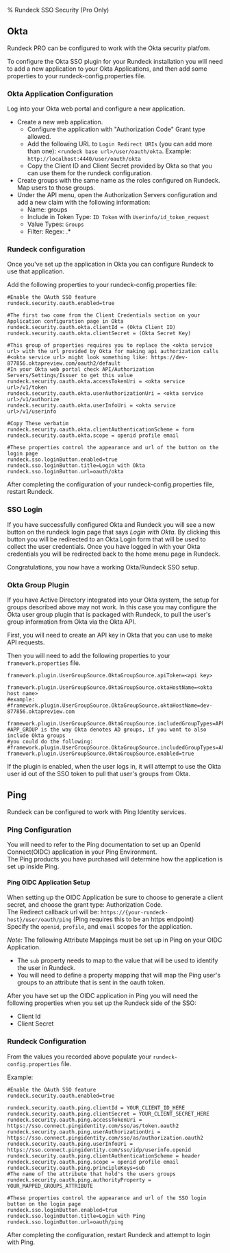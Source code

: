 % Rundeck SSO Security (Pro Only)

## Okta

Rundeck PRO can be configured to work with the Okta security platfom.

To configure the Okta SSO plugin for your Rundeck installation
you will need to add a new application to your Okta Applications,
and then add some properties to your rundeck-config.properties file.

### Okta Application Configuration
Log into your Okta web portal and configure a new application.

  - Create a new web application.
    - Configure the application with "Authorization Code" Grant type allowed.
    - Add the following URL to `Login Redirect URIs` (you can add more than one):
   `<rundeck base url>/user/oauth/okta`. Example: `http://localhost:4440/user/oauth/okta`
    - Copy the Client ID and Client Secret provided by Okta so that you can use them for the rundeck configuration.
  - Create groups with the same name as the roles configured on Rundeck. Map users to those groups.
  - Under the API menu, open the Authorization Servers configuration and add a new claim with the following information:
    - Name: groups
    - Include in Token Type: `ID Token` with `Userinfo/id_token_request`
    - Value Types: `Groups`
    - Filter: Regex: .*

### Rundeck configuration

Once you've set up the application in Okta you can configure Rundeck to use that
application.

Add the following properties to your rundeck-config.properties file:

```properties
#Enable the OAuth SSO feature
rundeck.security.oauth.enabled=true

#The first two come from the Client Credentials section on your Application configuration page in Okta
rundeck.security.oauth.okta.clientId = (Okta Client ID)
rundeck.security.oauth.okta.clientSecret = (Okta Secret Key)

#This group of properties requires you to replace the <okta service url> with the url provided by Okta for making api authorization calls
#<okta service url> might look something like: https://dev-877856.oktapreview.com/oauth2/default
#In your Okta web portal check API/Authorization Servers/Settings/Issuer to get this value  
rundeck.security.oauth.okta.accessTokenUri = <okta service url>/v1/token
rundeck.security.oauth.okta.userAuthorizationUri = <okta service url>/v1/authorize
rundeck.security.oauth.okta.userInfoUri = <okta service url>/v1/userinfo

#Copy These verbatim
rundeck.security.oauth.okta.clientAuthenticationScheme = form
rundeck.security.oauth.okta.scope = openid profile email

#These properties control the appearance and url of the button on the login page
rundeck.sso.loginButton.enabled=true
rundeck.sso.loginButton.title=Login with Okta
rundeck.sso.loginButton.url=oauth/okta
```

After completing the configuration of your rundeck-config.properties file, restart Rundeck.

### SSO Login

If you have successfully configured Okta and Rundeck you will see a new button
on the rundeck login page that says *Login with Okta*. By clicking this button
you will be redirected to an Okta Login form that will be used to collect the user credentials.
Once you have logged in with your Okta credentials you will be redirected back to the home
menu page in Rundeck.

Congratulations, you now have a working Okta/Rundeck SSO setup.

### Okta Group Plugin

If you have Active Directory integrated into your Okta system, the setup for groups described above may not work. In this case you
may configure the Okta user group plugin that is packaged with Rundeck, to pull the user's group information from Okta via the Okta API.

First, you will need to create an API key in Okta that you can use to make API requests.

Then you will need to add the following properties to your `framework.properties` file.

~~~ {.properties}
framework.plugin.UserGroupSource.OktaGroupSource.apiToken=<api key>

framework.plugin.UserGroupSource.OktaGroupSource.oktaHostName=<okta host name>
#example:
#framework.plugin.UserGroupSource.OktaGroupSource.oktaHostName=dev-877856.oktapreview.com

framework.plugin.UserGroupSource.OktaGroupSource.includedGroupTypes=APP_GROUP
#APP_GROUP is the way Okta denotes AD groups, if you want to also include Okta groups
#you could do the following:
#framework.plugin.UserGroupSource.OktaGroupSource.includedGroupTypes=APP_GROUP,OKTA_GROUP
framework.plugin.UserGroupSource.OktaGroupSource.enabled=true
~~~

If the plugin is enabled, when the user logs in, it will attempt to use the Okta user id out of the SSO token to pull that user's groups from Okta.

## Ping

Rundeck can be configured to work with Ping Identity services.

### Ping Configuration

You will need to refer to the Ping documentation to set up an OpenId Connect(OIDC) application in your Ping Environment.  
The Ping products you have purchased will determine how the application is set up inside Ping.

#### Ping OIDC Application Setup
When setting up the OIDC Application be sure to choose to generate a client secret, and choose the grant type: Authorization Code.  
The Redirect callback url will be: `https://{your-rundeck-host}/user/oauth/ping`  (Ping requires this to be an https endpoint)  
Specify the `openid`, `profile`, and `email` scopes for the application.  

*Note:* The following Attribute Mappings must be set up in Ping on your OIDC Application.  

 - The `sub` property needs to map to the value that will be used to identify the user in Rundeck.  
 - You will need to define a property mapping that will map the Ping user's groups to an attribute that is sent in the oauth token.

After you have set up the OIDC application in Ping you will need the following properties when you set up the Rundeck side of the SSO:

 - Client Id  
 - Client Secret  

### Rundeck Configuration

From the values you recorded above populate your `rundeck-config.properties` file.

Example:

```properties
#Enable the OAuth SSO feature
rundeck.security.oauth.enabled=true

rundeck.security.oauth.ping.clientId = YOUR_CLIENT_ID_HERE
rundeck.security.oauth.ping.clientSecret = YOUR_CLIENT_SECRET_HERE
rundeck.security.oauth.ping.accessTokenUri = 	https://sso.connect.pingidentity.com/sso/as/token.oauth2
rundeck.security.oauth.ping.userAuthorizationUri = https://sso.connect.pingidentity.com/sso/as/authorization.oauth2
rundeck.security.oauth.ping.userInfoUri = 	https://sso.connect.pingidentity.com/sso/idp/userinfo.openid
rundeck.security.oauth.ping.clientAuthenticationScheme = header
rundeck.security.oauth.ping.scope = openid profile email
rundeck.security.oauth.ping.principleKeys=sub
#The name of the attribute that hold's the users groups
rundeck.security.oauth.ping.authorityProperty = YOUR_MAPPED_GROUPS_ATTRIBUTE

#These properties control the appearance and url of the SSO login button on the login page
rundeck.sso.loginButton.enabled=true
rundeck.sso.loginButton.title=Login with Ping
rundeck.sso.loginButton.url=oauth/ping
```

After completing the configuration, restart Rundeck and attempt to login with Ping.

